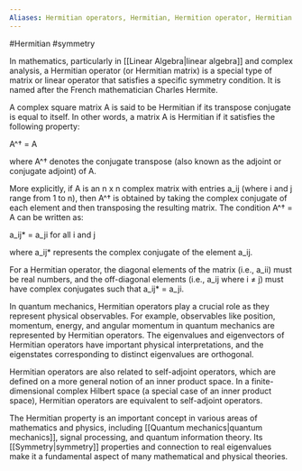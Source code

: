 ```yaml
---
Aliases: Hermitian operators, Hermitian, Hermition operator, Hermitian matrix, Hermition Matrix, Hermitian property
---
```

#Hermitian #symmetry

In mathematics, particularly in [[Linear Algebra|linear algebra]] and complex analysis, a Hermitian operator (or Hermitian matrix) is a special type of matrix or linear operator that satisfies a specific symmetry condition. It is named after the French mathematician Charles Hermite.

A complex square matrix A is said to be Hermitian if its transpose conjugate is equal to itself. In other words, a matrix A is Hermitian if it satisfies the following property:

A^† = A

where A^† denotes the conjugate transpose (also known as the adjoint or conjugate adjoint) of A.

More explicitly, if A is an n x n complex matrix with entries a_ij (where i and j range from 1 to n), then A^† is obtained by taking the complex conjugate of each element and then transposing the resulting matrix. The condition A^† = A can be written as:

a_ij* = a_ji   for all i and j

where a_ij* represents the complex conjugate of the element a_ij.

For a Hermitian operator, the diagonal elements of the matrix (i.e., a_ii) must be real numbers, and the off-diagonal elements (i.e., a_ij where i ≠ j) must have complex conjugates such that a_ij* = a_ji.

In quantum mechanics, Hermitian operators play a crucial role as they represent physical observables. For example, observables like position, momentum, energy, and angular momentum in quantum mechanics are represented by Hermitian operators. The eigenvalues and eigenvectors of Hermitian operators have important physical interpretations, and the eigenstates corresponding to distinct eigenvalues are orthogonal.

Hermitian operators are also related to self-adjoint operators, which are defined on a more general notion of an inner product space. In a finite-dimensional complex Hilbert space (a special case of an inner product space), Hermitian operators are equivalent to self-adjoint operators.

The Hermitian property is an important concept in various areas of mathematics and physics, including [[Quantum mechanics|quantum mechanics]], signal processing, and quantum information theory. Its [[Symmetry|symmetry]] properties and connection to real eigenvalues make it a fundamental aspect of many mathematical and physical theories.
